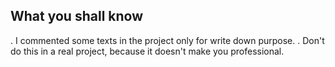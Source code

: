 ## What you shall know
. I commented some texts in the project only for write down purpose.
. Don't do this in a real project, because it doesn't make you professional.
